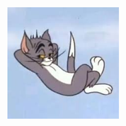 <img src="https://github.com/SeasonJi/SeasonJi/blob/main/hello.jpeg?raw=true" alt="My life status in a nutshell" width="50%" height="50%">
